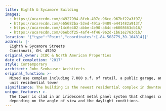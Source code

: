 ```yaml
---
title: Eighth & Sycamore Building
images:
  - https://ucarecdn.com/d4927994-8feb-407c-96ce-967bf22a3f97/
  - https://ucarecdn.com/e65682ba-53ed-491a-9489-e441482a913f/
  - https://ucarecdn.com/14c6e402-abbe-4e90-a64c-e6008663cb16/
  - https://ucarecdn.com/06ebdf25-4af4-4f46-962d-1b61e2763d1b/
location: '{"type":"Point","coordinates":[-84.508779,39.104814]}'
address: |-
  Eighth & Sycamore Streets
  Cincinnati, OH. 45202
original_owner: 3CDC & North American Properties
date_of_completion: "2017"
style: Contemporary
architect: John Senhauser Architects
original_function: >-
  Mixed use complex including 7,000 s.f. of retail, a public garage, and 131
  unit residential tower
significance: The building is the newest residential complex in downtown Cincinnati.
unique_features: >-
  The tower is clad in an iridescent metal panel system that changes color
  depending on the angle of view and the daylight conditions.
---
```

